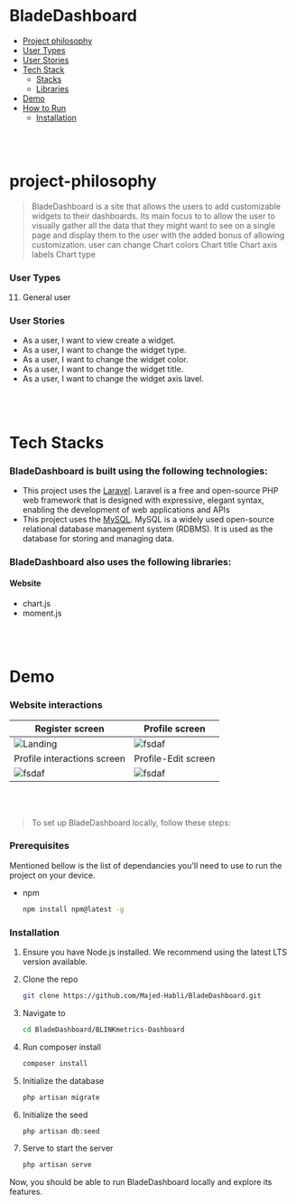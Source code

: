 # BladeDashboard

- [Project philosophy](#project-philosophy)
- [User Types](#user-types)
- [User Stories](#features-of-the-app)
- [Tech Stack](#tech-stack)
  - [Stacks](#stacks) 
  - [Libraries](#libraries) 
- [Demo](#Demo)
- [How to Run](#how-to-run)
  - [Installation](#installation)

<br><br>

<!-- project philosophy -->
<a name="project-philosophy"></a>
<h1>project-philosophy</h1>

<a name="description"></a>

> BladeDashboard is a site that allows the users to add customizable widgets to their dashboards.
> Its main focus to to allow the user to visually gather all the data that they might want to see on a single page
> and display them to the user with the added bonus of allowing customization.
> user can change
> Chart colors
> Chart title
> Chart axis labels
> Chart type
>

<a name="user-types"></a>
### User Types

11. General user

<a name="features-of-the-app"></a>
### User Stories
- As a user, I want to view create a widget.
- As a user, I want to change the  widget type.
- As a user, I want to change the widget color.
- As a user, I want to change the widget title.
- As a user, I want to change the widget axis lavel.

<br><br>

<!-- Tech stack -->
<a name="tech-stack"></a>
<h1>Tech Stacks</h1>

<a name="stacks"></a>
###  BladeDashboard is built using the following technologies:

- This project uses the [Laravel](https://www.electronjs.org/). Laravel is a free and open-source PHP web framework that is designed with expressive, elegant syntax, enabling the development of web applications and APIs
- This project uses the [MySQL](https://www.mysql.com/). MySQL is a widely used open-source relational database management system (RDBMS). It is used as the database for storing and managing data.

###  BladeDashboard also uses the following libraries:

<a name="libraries"></a>
#### Website
- chart.js
- moment.js

<br><br>

<!-- Demo -->
<a name="Demo"></a>
<h1>Demo</h1>

### Website interactions
| Register screen  | Profile screen 
| ---| ---|
| ![Landing](./readme/demo/website/web-gif/web-login.gif) | ![fsdaf](./readme/demo/website/web-gif/web-upload.gif) 
| Profile interactions screen |  Profile-Edit screen |
| ![fsdaf](./readme/demo/website/web-gif/web-carousel.gif) | ![fsdaf](./readme/demo/website/web-gif/web-profile-update.gif) |

<br><br>

<!-- How to run -->
<a name="how-to-run"></a>

> To set up BladeDashboard locally, follow these steps:
>

### Prerequisites
<a name="prerequisites"></a>

Mentioned bellow is the list of dependancies you'll need to use to run the project on your device.

* npm
  ```sh
  npm install npm@latest -g
  ```

### Installation
<a name="installation"></a>

1. Ensure you have Node.js installed. We recommend using the latest LTS version available.
  
2. Clone the repo
   ```sh
   git clone https://github.com/Majed-Habli/BladeDashboard.git
   ```
3. Navigate to
   ```sh
   cd BladeDashboard/BLINKmetrics-Dashboard
   ```
4. Run composer install
   ```sh
   composer install
   ```
5. Initialize the database
   ```sh
   php artisan migrate
   ```
6. Initialize the seed
   ```sh
   php artisan db:seed
   ```
6. Serve to start the server
   ```sh
   php artisan serve
   ```

Now, you should be able to run BladeDashboard locally and explore its features.
